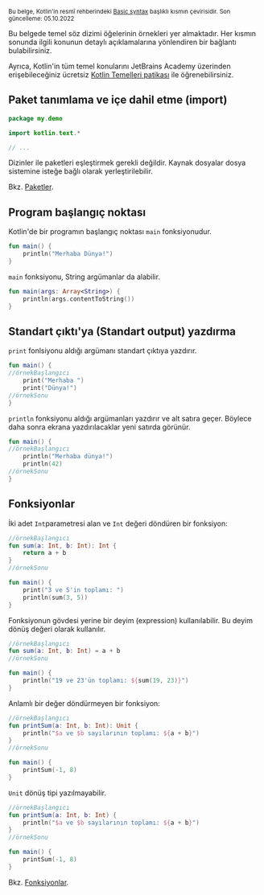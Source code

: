 <sup>Bu belge, Kotlin'in resmî rehberindeki [Basic syntax](https://kotlinlang.org/docs/basic-syntax.html) başlıklı kısmın çevirisidir. Son güncelleme: 05.10.2022<sup>
    
Bu belgede temel söz dizimi öğelerinin örnekleri yer almaktadır. Her kısmın sonunda ilgili konunun detaylı açıklamalarına yönlendiren bir bağlantı bulabilirsiniz.

Ayrıca, Kotlin'in tüm temel konularını JetBrains Academy üzerinden erişebileceğiniz ücretsiz [Kotlin Temelleri patikası](https://hyperskill.org/join/fromdocstoJetSalesStat?redirect=true&next=/tracks/18) ile öğrenebilirsiniz.

## Paket tanımlama ve içe dahil etme (import)

```kotlin
package my.demo

import kotlin.text.*

// ...
```

Dizinler ile paketleri eşleştirmek gerekli değildir. Kaynak dosyalar dosya sistemine isteğe bağlı olarak yerleştirilebilir.

Bkz. [Paketler](packages.md).

## Program başlangıç noktası

Kotlin'de bir programın başlangıç noktası `main` fonksiyonudur.

```kotlin
fun main() {
    println("Merhaba Dünya!")
}
```

`main` fonksiyonu, String argümanlar da alabilir.

```kotlin
fun main(args: Array<String>) {
    println(args.contentToString())
}
```

## Standart çıktı'ya (Standart output) yazdırma

`print` fonlsiyonu aldığı argümanı standart çıktıya yazdırır.

```kotlin
fun main() {
//örnekBaşlangıcı
    print("Merhaba ")
    print("Dünya!")
//örnekSonu
}
```

`println` fonksiyonu aldığı argümanları yazdırır ve alt satıra geçer. Böylece daha sonra ekrana yazdırılacaklar yeni satırda görünür.

```kotlin
fun main() {
//örnekBaşlangıcı
    println("Merhaba dünya!")
    println(42)
//örnekSonu
}
```

## Fonksiyonlar

İki adet `Int`parametresi alan ve `Int` değeri döndüren bir fonksiyon:

```kotlin
//örnekBaşlangıcı
fun sum(a: Int, b: Int): Int {
    return a + b
}
//örnekSonu

fun main() {
    print("3 ve 5'in toplamı: ")
    println(sum(3, 5))
}
```

Fonksiyonun gövdesi yerine bir deyim (expression) kullanılabilir. Bu deyim dönüş değeri olarak kullanılır.

```kotlin
//örnekBaşlangıcı
fun sum(a: Int, b: Int) = a + b
//örnekSonu

fun main() {
    println("19 ve 23'ün toplamı: ${sum(19, 23)}")
}
```

Anlamlı bir değer döndürmeyen bir fonksiyon:

```kotlin
//örnekBaşlangıcı
fun printSum(a: Int, b: Int): Unit {
    println("$a ve $b sayılarının toplamı: ${a + b}")
}
//örnekSonu

fun main() {
    printSum(-1, 8)
}
```

`Unit` dönüş tipi yazılmayabilir.

```kotlin
//örnekBaşlangıcı
fun printSum(a: Int, b: Int) {
    println("$a ve $b sayılarının toplamı: ${a + b}")
}
//örnekSonu

fun main() {
    printSum(-1, 8)
}
```

Bkz. [Fonksiyonlar](functions.md).
